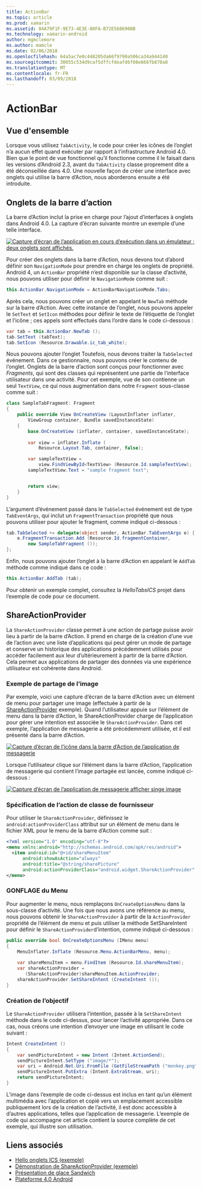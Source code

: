 ```yaml
---
title: ActionBar
ms.topic: article
ms.prod: xamarin
ms.assetid: 84A79F1F-9E73-4E3E-80FA-B72E5686900B
ms.technology: xamarin-android
author: mgmclemore
ms.author: mamcle
ms.date: 02/06/2018
ms.openlocfilehash: 64a5ac7e0c448205da66f9790a506ca34a944140
ms.sourcegitcommit: 30055c534d9caf5dffcfdeafd6f08e666fb870a8
ms.translationtype: MT
ms.contentlocale: fr-FR
ms.lasthandoff: 03/09/2018
---
```

# <a name="actionbar"></a>ActionBar


## <a name="overview"></a>Vue d'ensemble

Lorsque vous utilisez `TabActivity`, le code pour créer les icônes de l’onglet n’a aucun effet quand exécuter par rapport à l’infrastructure Android 4.0. Bien que le point de vue fonctionnel qu’il fonctionne comme il le faisait dans les versions d’Android 2.3, avant du `TabActivity` classe proprement dite a été déconseillée dans 4.0. Une nouvelle façon de créer une interface avec onglets qui utilise la barre d’Action, nous aborderons ensuite a été introduite.


## <a name="action-bar-tabs"></a>Onglets de la barre d’action

La barre d’Action inclut la prise en charge pour l’ajout d’interfaces à onglets dans Android 4.0.
La capture d’écran suivante montre un exemple d’une telle interface.

[![Capture d’écran de l’application en cours d’exécution dans un émulateur ; deux onglets sont affichés.](action-bar-images/25-actionbartabs.png)](action-bar-images/25-actionbartabs.png#lightbox)

Pour créer des onglets dans la barre d’Action, nous devons tout d’abord définir son `NavigationMode` pour prendre en charge les onglets de propriété. Android 4, un `ActionBar` propriété n’est disponible sur la classe d’activité, nous pouvons utiliser pour définir le `NavigationMode` comme suit :

```csharp
this.ActionBar.NavigationMode = ActionBarNavigationMode.Tabs;
```

Après cela, nous pouvons créer un onglet en appelant le `NewTab` méthode sur la barre d’Action. Avec cette instance de l’onglet, nous pouvons appeler le `SetText` et `SetIcon` méthodes pour définir le texte de l’étiquette de l’onglet et l’icône ; ces appels sont effectués dans l’ordre dans le code ci-dessous :

```csharp
var tab = this.ActionBar.NewTab ();
tab.SetText (tabText);
tab.SetIcon (Resource.Drawable.ic_tab_white);
```

Nous pouvons ajouter l’onglet Toutefois, nous devons traiter la `TabSelected` événement. Dans ce gestionnaire, nous pouvons créer le contenu de l’onglet. Onglets de la barre d’action sont conçus pour fonctionner avec *Fragments*, qui sont des classes qui représentent une partie de l’interface utilisateur dans une activité. Pour cet exemple, vue de son contienne un seul `TextView`, ce qui nous augmentation dans notre `Fragment` sous-classe comme suit :

```csharp
class SampleTabFragment: Fragment
{           
    public override View OnCreateView (LayoutInflater inflater,
        ViewGroup container, Bundle savedInstanceState)
    {
        base.OnCreateView (inflater, container, savedInstanceState);
       
        var view = inflater.Inflate (
            Resource.Layout.Tab, container, false);

        var sampleTextView =
            view.FindViewById<TextView> (Resource.Id.sampleTextView);            
        sampleTextView.Text = "sample fragment text";


        return view;
    }
}
```

L’argument d’événement passé dans le `TabSelected` événement est de type `TabEventArgs`, qui inclut un `FragmentTransaction` propriété que nous pouvons utiliser pour ajouter le fragment, comme indiqué ci-dessous :

```csharp
tab.TabSelected += delegate(object sender, ActionBar.TabEventArgs e) {             
    e.FragmentTransaction.Add (Resource.Id.fragmentContainer,
        new SampleTabFragment ());
};
```

Enfin, nous pouvons ajouter l’onglet à la barre d’Action en appelant le `AddTab` méthode comme indiqué dans ce code :

```csharp
this.ActionBar.AddTab (tab);
```

Pour obtenir un exemple complet, consultez la *HelloTabsICS* projet dans l’exemple de code pour ce document.


## <a name="shareactionprovider"></a>ShareActionProvider

La `ShareActionProvider` classe permet à une action de partage puisse avoir lieu à partir de la barre d’Action. Il prend en charge de la création d’une vue de l’action avec une liste d’applications qui peut gérer un mode de partage et conserve un historique des applications précédemment utilisés pour accéder facilement aux leur d’ultérieurement à partir de la barre d’Action. Cela permet aux applications de partager des données via une expérience utilisateur est cohérente dans Android.


### <a name="image-sharing-example"></a>Exemple de partage de l’image

Par exemple, voici une capture d’écran de la barre d’Action avec un élément de menu pour partager une image (effectuée à partir de la [ShareActionProvider](https://developer.xamarin.com/samples/monodroid/ShareActionProviderDemo/) exemple). Quand l’utilisateur appuie sur l’élément de menu dans la barre d’Action, le ShareActionProvider charge de l’application pour gérer une intention est associée le `ShareActionProvider`. Dans cet exemple, l’application de messagerie a été précédemment utilisée, et il est présenté dans la barre d’Action.

[![Capture d’écran de l’icône dans la barre d’Action de l’application de messagerie](action-bar-images/09-shareactionprovider.png)](action-bar-images/09-shareactionprovider.png#lightbox)


Lorsque l’utilisateur clique sur l’élément dans la barre d’Action, l’application de messagerie qui contient l’image partagée est lancée, comme indiqué ci-dessous :

[![Capture d’écran de l’application de messagerie afficher singe image](action-bar-images/10-messagewithimage.png)](action-bar-images/10-messagewithimage.png#lightbox)


### <a name="specifying-the-action-provider-class"></a>Spécification de l’action de classe de fournisseur

Pour utiliser le `ShareActionProvider`, définissez le `android:actionProviderClass` attribut sur un élément de menu dans le fichier XML pour le menu de la barre d’Action comme suit :

```xml
<?xml version="1.0" encoding="utf-8"?>
<menu xmlns:android="http://schemas.android.com/apk/res/android">
  <item android:id="@+id/shareMenuItem"
      android:showAsAction="always"
      android:title="@string/sharePicture"
      android:actionProviderClass="android.widget.ShareActionProvider" />
</menu>
```


### <a name="inflating-the-menu"></a>GONFLAGE du Menu

Pour augmenter le menu, nous remplaçons `OnCreateOptionsMenu` dans la sous-classe d’activité. Une fois que nous avons une référence au menu, nous pouvons obtenir le `ShareActionProvider` à partir de la `ActionProvider` propriété de l’élément de menu et puis utiliser la méthode SetShareIntent pour définir le `ShareActionProvider`d’intention, comme indiqué ci-dessous :

```csharp
public override bool OnCreateOptionsMenu (IMenu menu)
{
    MenuInflater.Inflate (Resource.Menu.ActionBarMenu, menu);       
           
    var shareMenuItem = menu.FindItem (Resource.Id.shareMenuItem);           
    var shareActionProvider =
       (ShareActionProvider)shareMenuItem.ActionProvider;
    shareActionProvider.SetShareIntent (CreateIntent ());
}
```


### <a name="creating-the-intent"></a>Création de l’objectif

Le `ShareActionProvider` utilisera l’intention, passée à la `SetShareIntent` méthode dans le code ci-dessus, pour lancer l’activité appropriée. Dans ce cas, nous créons une intention d’envoyer une image en utilisant le code suivant :

```csharp
Intent CreateIntent ()
{  
    var sendPictureIntent = new Intent (Intent.ActionSend);
    sendPictureIntent.SetType ("image/*");
    var uri = Android.Net.Uri.FromFile (GetFileStreamPath ("monkey.png"));          
    sendPictureIntent.PutExtra (Intent.ExtraStream, uri);
    return sendPictureIntent;
}
```

L’image dans l’exemple de code ci-dessus est inclus en tant qu’un élément multimédia avec l’application et copié vers un emplacement accessible publiquement lors de la création de l’activité, il est donc accessible à d’autres applications, telles que l’application de messagerie. L’exemple de code qui accompagne cet article contient la source complète de cet exemple, qui illustre son utilisation.



## <a name="related-links"></a>Liens associés

- [Hello onglets ICS (exemple)](https://developer.xamarin.com/samples/HelloTabsICS/)
- [Démonstration de ShareActionProvider (exemple)](https://developer.xamarin.com/samples/monodroid/ShareActionProviderDemo/)
- [Présentation de glace Sandwich](http://www.android.com/about/ice-cream-sandwich/)
- [Plateforme 4.0 Android](http://developer.android.com/sdk/android-4.0.html)
